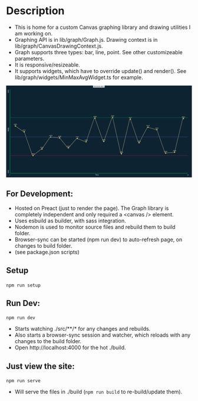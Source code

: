 # Description
* This is home for a custom Canvas graphing library and drawing utilities I am working on.
* Graphing API is in lib/graph/Graph.js. Drawing context is in lib/graph/CanvasDrawingContext.js.
* Graph supports three types: bar, line, point. See other customizeable parameters.
* It is responsive/resizeable. 
* It supports widgets, which have to override update() and render(). See lib/graph/widgets/MinMaxAvgWidget.ts for example.

![Sample](./src/static/sample.png?raw=true "Sample render")

## For Development:
* Hosted on Preact (just to render the page). The Graph library is completely independent and only required a \<canvas /> element.
* Uses esbuild as builder, with sass integration. 
* Nodemon is used to monitor source files and rebuild them to build folder. 
* Browser-sync can be started (npm run dev) to auto-refresh page, on changes to build folder.
* (see package.json scripts)

## Setup
```npm run setup```

## Run Dev:
```npm run dev```
* Starts watching ./src/**/* for any changes and rebuilds.
* Also starts a browser-sync session and watcher, which reloads with any changes to the build folder.
* Open http://localhost:4000 for the hot ./build.

## Just view the site:
```npm run serve```
* Will serve the files in ./build (```npm run build``` to re-build/update them).
